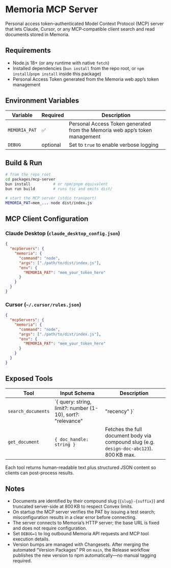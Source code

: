 # Memoria MCP Server

Personal access token–authenticated Model Context Protocol (MCP) server that lets Claude, Cursor, or any MCP‑compatible client search and read documents stored in Memoria.

## Requirements

- Node.js 18+ (or any runtime with native `fetch`)
- Installed dependencies (`bun install` from the repo root, or `npm install`/`pnpm install` inside this package)
- Personal Access Token generated from the Memoria web app’s token management

## Environment Variables

| Variable      | Required | Description                                                                 |
| ------------- | -------- | --------------------------------------------------------------------------- |
| `MEMORIA_PAT` | ✅       | Personal Access Token generated from the Memoria web app’s token management |
| `DEBUG`       | optional | Set to `true` to enable verbose logging                                |

## Build & Run

```bash
# from the repo root
cd packages/mcp-server
bun install          # or npm/pnpm equivalent
bun run build        # runs tsc and emits dist/

# start the MCP server (stdio transport)
MEMORIA_PAT=mem_... node dist/index.js
```

## MCP Client Configuration

### Claude Desktop (`claude_desktop_config.json`)

```json
{
  "mcpServers": {
    "memoria": {
      "command": "node",
      "args": ["./path/to/dist/index.js"],
      "env": {
        "MEMORIA_PAT": "mem_your_token_here"
      }
    }
  }
}
```

### Cursor (`~/.cursor/rules.json`)

```json
{
  "mcpServers": {
    "memoria": {
      "command": "node",
      "args": ["./path/to/dist/index.js"],
      "env": {
        "MEMORIA_PAT": "mem_your_token_here"
      }
    }
  }
}
```

## Exposed Tools

| Tool               | Input Schema                                                     | Description                                                                                 |
| ------------------ | ---------------------------------------------------------------- | ------------------------------------------------------------------------------------------- |
| `search_documents` | `{ query: string, limit?: number (1-10), sort?: "relevance"|"recency" }` | Searches Memoria documents by slug/title/tag. Returns compound handles and metadata.        |
| `get_document`     | `{ doc_handle: string }`                                         | Fetches the full document body via compound slug (e.g. `design-doc-abc123`). 800 KB max.    |

Each tool returns human-readable text plus structured JSON content so clients can post-process results.

## Notes

- Documents are identified by their compound slug (`{slug}-{suffix}`) and truncated server-side at 800 KB to respect Convex limits.
- On startup the MCP server verifies the PAT by issuing a test search; misconfiguration results in a clear error before connecting.
- The server connects to Memoria’s HTTP server; the base URL is fixed and does not require configuration.
- Set `DEBUG=1` to log outbound Memoria API requests and MCP tool execution details.
- Version bumps are managed with Changesets. After merging the automated “Version Packages” PR on `main`, the Release workflow publishes the new version to npm automatically—no manual tagging required.

